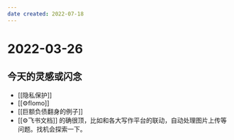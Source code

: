 ```yaml
---
date created: 2022-07-18
---
```


# 2022-03-26

## 今天的灵感或闪念

- [[隐私保护]]
- [[⚙flomo]]
- [[巨额负债翻身的例子]]
- [[⚙飞书文档]] 的确很顶，比如和各大写作平台的联动，自动处理图片上传等问题。找机会探索一下。
